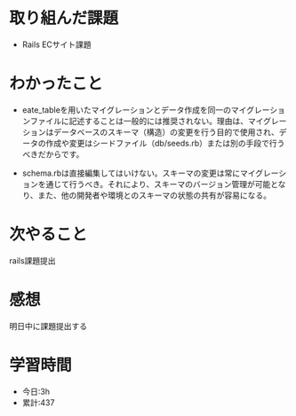 # 取り組んだ課題
  - Rails ECサイト課題
# わかったこと
  * eate_tableを用いたマイグレーションとデータ作成を同一のマイグレーションファイルに記述することは一般的には推奨されない。理由は、マイグレーションはデータベースのスキーマ（構造）の変更を行う目的で使用され、データの作成や変更はシードファイル（db/seeds.rb）または別の手段で行うべきだからです。

  * schema.rbは直接編集してはいけない。スキーマの変更は常にマイグレーションを通じて行うべき。それにより、スキーマのバージョン管理が可能となり、また、他の開発者や環境とのスキーマの状態の共有が容易になる。



 
# 次やること
rails課題提出
# 感想
明日中に課題提出する
# 学習時間
- 今日:3h 
- 累計:437